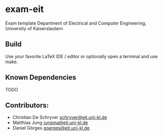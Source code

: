 # exam-eit
Exam template Department of Electrical and Computer Engineering, University of Kaiserslautern

## Build
Use your favorite LaTeX IDE / editor or optionally open a terminal and use make.

## Known Dependencies
TODO

## Contributors:
* Christian De Schryver <schryver@eit.uni-kl.de>
* Matthias Jung <jungma@eit.uni-kl.de>
* Daniel Görges <goerges@eit.uni-kl.de>
